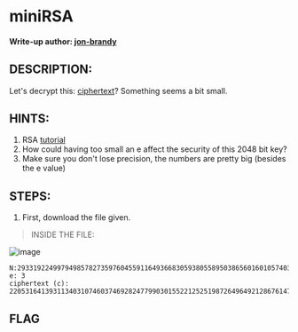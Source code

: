 # miniRSA
#### Write-up author: [jon-brandy](https://github.com/jon-brandy)
## DESCRIPTION:
Let's decrypt this: [ciphertext](https://github.com/jon-brandy/CTF-WRITE-UP/blob/c59551a545e2834314df5344ab22821e5e9dd8dc/Asset/miniRSA/ciphertext)? Something seems a bit small.
## HINTS:
1. RSA [tutorial](https://en.wikipedia.org/wiki/RSA_(cryptosystem))
2. How could having too small an e affect the security of this 2048 bit key?
3. Make sure you don't lose precision, the numbers are pretty big (besides the e value)
## STEPS:
1. First, download the file given.

> INSIDE THE FILE:

![image](https://user-images.githubusercontent.com/70703371/180776678-10849a01-2507-45f4-96ff-90296b065d83.png)

```
N:293319224997949857827359760455911649366830593805589503865601601057403432015133699390063075311659227089496191626986644733509404865074517712234358352601689712100874708944484607455939568405865305279158025414500929465746948095848808966661831206214072463985180989811064312192076978702934121764404829001835504673751902398984552011708314104604838294486034
e: 3
ciphertext (c): 2205316413931134031074603746928247799030155221252519872649649212867614751848436763801274360463406171247185741761825125
```



## FLAG

```
```
